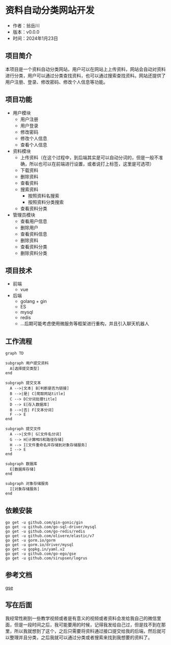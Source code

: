 # 资料自动分类网站开发
- 作者：翁岳川
- 版本：v0.0.0
- 时间：2024年1月23日
## 项目简介
本项目是一个资料自动分类网站，用户可以在网站上上传资料，网站会自动对资料进行分类，用户可以通过分类查找资料，也可以通过搜索查找资料。网站还提供了用户注册、登录、修改密码、修改个人信息等功能。
## 项目功能
- 用户模块
  - 用户注册
  - 用户登录
  - 修改密码
  - 修改个人信息
  - 查看个人信息
- 资料模块
  - 上传资料（在这个过程中，到后端其实是可以自动分词的，但是一般不准确，所以也可以在前端进行设置，或者说打上标签，这里是可选项）
  - 下载资料
  - 删除资料
  - 查看资料
  - 搜索资料
    - 按照资料名搜索
    - 按照资料分类搜索
  - 查看资料分类
- 管理员模块
  - 查看用户信息
  - 删除用户
  - 查看资料信息
  - 删除资料
  - 查看资料分类
  - 删除资料分类
## 项目技术
- 前端
  - vue
- 后端
  - golang + gin
  - ES
  - mysql
  - redis
  - ...后期可能考虑使用微服务等框架进行重构，并且引入聊天机器人
## 工作流程
```mermaid
graph TD

subgraph 用户提交资料
  A[选择提交类型]
end

subgraph 提交文本
  A -->|文本| B[判断是否为链接]
  B -->|是| C[爬取网站title]
  C --> D[分词处理title]
  D --> E[存入数据库]
  B -->|否| F[文本分词]
  F --> E
end

subgraph 提交文件
  A -->|文件| G[文件名分词]
  G --> H[计算MD5和路径存储]
  H --> I[文件重命名并存储到对象存储服务]
  I --> E
end

subgraph 数据库
  E[数据库存储]
end

subgraph 对象存储服务
  I[对象存储服务]
end
```
## 依赖安装
```shell
go get -u github.com/gin-gonic/gin
go get -u github.com/go-sql-driver/mysql
go get -u github.com/go-redis/redis
go get -u github.com/olivere/elastic/v7
go get -u gorm.io/gorm
go get -u gorm.io/driver/mysql
go get -u gopkg.in/yaml.v2
go get -u github.com/go-ego/gse
go get -u github.com/sirupsen/logrus
```
## 参考文档
[gse](https://gitee.com/veni0/gse)
## 写在后面
我经常性刷到一些教学视频或者是有意义的视频或者资料会发给我自己的微信里面，但是一段时间之后，我可能要用的时候，记得我发给自己过，但是找不到在那里，所以我就想到了这个，之后只需要将资料通过接口提交给我的后端，然后就可以整理并且分类，之后我就可以通过分类或者搜索来找到我想要的资料了。